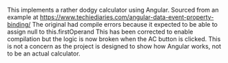 This implements a rather dodgy calculator using Angular.
Sourced from an example at https://www.techiediaries.com/angular-data-event-property-binding/
The original had compile errors because it expected to be able to assign null to this.firstOperand
This has been corrected to enable compilation but the logic is now broken when the AC button is clicked.
This is not a concern as the project is designed to show how Angular works, not to be an actual calculator.

